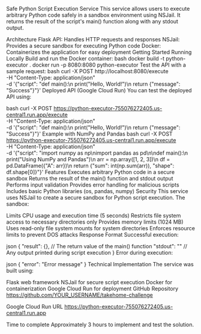 Safe Python Script Execution Service
This service allows users to execute arbitrary Python code safely in a sandbox environment using NSJail. It returns the result of the script's main() function along with any stdout output.

Architecture
Flask API: Handles HTTP requests and responses
NSJail: Provides a secure sandbox for executing Python code
Docker: Containerizes the application for easy deployment
Getting Started
Running Locally
Build and run the Docker container:
bash
docker build -t python-executor .
docker run -p 8080:8080 python-executor
Test the API with a sample request:
bash
curl -X POST http://localhost:8080/execute \
 -H "Content-Type: application/json" \
 -d '{"script": "def main():\n print(\"Hello, World!\")\n return {\"message\": \"Success\"}"}'
Deployed API (Google Cloud Run)
You can test the deployed API using:

bash
curl -X POST https://python-executor-755076272405.us-central1.run.app/execute \
 -H "Content-Type: application/json" \
 -d '{"script": "def main():\n print(\"Hello, World!\")\n return {\"message\": \"Success\"}"}'
Example with NumPy and Pandas
bash
curl -X POST https://python-executor-755076272405.us-central1.run.app/execute \
 -H "Content-Type: application/json" \
 -d '{"script": "import numpy as np\nimport pandas as pd\n\ndef main():\n print(\"Using NumPy and Pandas\")\n arr = np.array([1, 2, 3])\n df = pd.DataFrame({\"A\": arr})\n return {\"sum\": int(np.sum(arr)), \"shape\": df.shape[0]}"}'
Features
Executes arbitrary Python code in a secure sandbox
Returns the result of the main() function and stdout output
Performs input validation
Provides error handling for malicious scripts
Includes basic Python libraries (os, pandas, numpy)
Security
This service uses NSJail to create a secure sandbox for Python script execution. The sandbox:

Limits CPU usage and execution time (5 seconds)
Restricts file system access to necessary directories only
Provides memory limits (1024 MB)
Uses read-only file system mounts for system directories
Enforces resource limits to prevent DOS attacks
Response Format
Successful execution:

json
{
"result": {}, // The return value of the main() function
"stdout": "" // Any output printed during script execution
}
Error during execution:

json
{
"error": "Error message"
}
Technical Implementation
The service was built using:

Flask web framework
NSJail for secure script execution
Docker for containerization
Google Cloud Run for deployment
GitHub Repository
https://github.com/YOUR_USERNAME/takehome-challenge

Google Cloud Run URL
https://python-executor-755076272405.us-central1.run.app

Time to complete
Approximately 3 hours to implement and test the solution.
